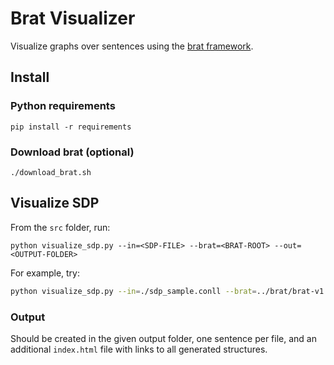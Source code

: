 # Brat Visualizer 

Visualize graphs over sentences using the [brat framework](http://brat.nlplab.org/index.html).

## Install
### Python requirements
`pip install -r requirements`

### Download brat (optional)
`./download_brat.sh`


## Visualize SDP
From the `src` folder, run:

```
python visualize_sdp.py --in=<SDP-FILE> --brat=<BRAT-ROOT> --out=<OUTPUT-FOLDER>
```


For example, try:

```sh
python visualize_sdp.py --in=./sdp_sample.conll --brat=../brat/brat-v1.3_Crunchy_Frog --out=../visualizations
```

### Output
Should be created in the given output folder, one sentence per file, and an additional `index.html` file with links to all generated structures.
